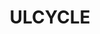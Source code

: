 ---
ee_id_thing: '4488'
site: '1'
type: '2'
inv_num: 2019-056
add_credit:
url: 2019-056-ulcycle
title: ULCYCLE
year: '2019'
display_year: '2019'
medium: IQDemy Premium UV ink on IKEA LINNMON table tops
dims: 118 x 59
pitch:
ps:
live_url:
youtube:
related_code:
imgs: ulcycle-2019-056-db---K5pB.jpg
subheading:
download:
commission:
related:
layout: things-i-made
---